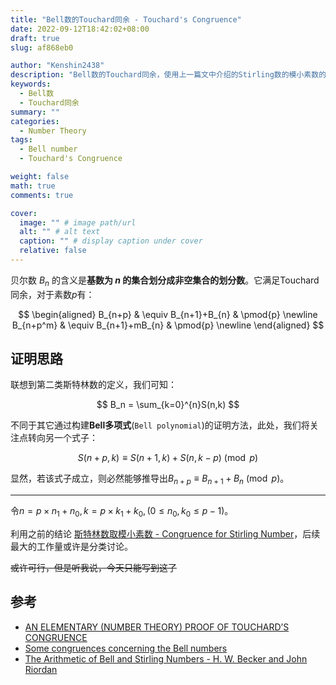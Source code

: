 ```yaml
---
title: "Bell数的Touchard同余 - Touchard's Congruence"
date: 2022-09-12T18:42:02+08:00
draft: true
slug: af868eb0

author: "Kenshin2438"
description: "Bell数的Touchard同余，使用上一篇文中介绍的Stirling数的模小素数的结论来证明。"
keywords: 
  - Bell数
  - Touchard同余
summary: ""
categories: 
  - Number Theory
tags: 
  - Bell number
  - Touchard's Congruence

weight: false
math: true
comments: true

cover:
  image: "" # image path/url
  alt: "" # alt text
  caption: "" # display caption under cover
  relative: false
---
```


贝尔数 $B_n$ 的含义是**基数为 $n$ 的集合划分成非空集合的划分数**。它满足Touchard同余，对于素数$p$有：

$$
\begin{aligned}
B_{n+p}   & \equiv B_{n+1}+B_{n}  & \pmod{p} \newline
B_{n+p^m} & \equiv B_{n+1}+mB_{n} & \pmod{p} \newline
\end{aligned}
$$

## 证明思路

联想到第二类斯特林数的定义，我们可知：

$$
B_n = \sum_{k=0}^{n}S(n,k)
$$

不同于其它通过构建**Bell多项式**(`Bell polynomial`)的证明方法，此处，我们将关注点转向另一个式子：

$$
S(n+p,k) \equiv S(n+1,k)+S(n,k-p) \pmod{p}
$$

显然，若该式子成立，则必然能够推导出$B_{n+p}\equiv B_{n+1}+B_{n}\pmod{p}$。

---

令$n=p\times n_1+n_0,k=p\times k_1+k_0,(0\leq n_0,k_0 \leq p-1)$。

利用之前的结论 [斯特林数取模小素数 - Congruence for Stirling Number](https://kenshin2438.top/archives/16b0c7ac.html/)，后续最大的工作量或许是分类讨论。

~~或许可行，但是听我说，今天只能写到这了~~

## 参考

+ [AN ELEMENTARY (NUMBER THEORY) PROOF OF TOUCHARD’S CONGRUENCE](https://arxiv.org/pdf/0906.0696.pdf)
+ [Some congruences concerning the Bell numbers](https://www.emis.de/journals/BBMS/Bulletin/bul964/Robert-Gertsch.pdf)
+ [The Arithmetic of Bell and Stirling Numbers - H. W. Becker and John Riordan](https://www.jstor.org/stable/2372336)